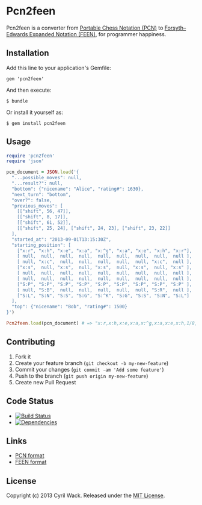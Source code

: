 # Pcn2feen

Pcn2feen is a converter from [Portable Chess Notation (PCN)](https://developer.sashite.com/documents/pcn/1.0.0) to [Forsyth–Edwards Expanded Notation (FEEN)](https://developer.sashite.com/documents/feen/1.0.0), for programmer happiness.

## Installation

Add this line to your application's Gemfile:

    gem 'pcn2feen'

And then execute:

    $ bundle

Or install it yourself as:

    $ gem install pcn2feen

## Usage

``` ruby
require 'pcn2feen'
require 'json'

pcn_document = JSON.load('{
  "...possible_moves": null,
  "...result?": null,
  "bottom": {"nicename": "Alice", "rating#": 1630},
  "next_turn": "bottom",
  "over?": false,
  "previous_moves": [
    [["shift", 56, 47]],
    [["shift", 8, 17]],
    [["shift", 61, 52]],
    [["shift", 25, 24], ["shift", 24, 23], ["shift", 23, 22]]
  ],
  "started_at": "2013-09-01T13:15:30Z",
  "starting_position": [
    ["x:r", "x:h", "x:e", "x:a", "x:^g", "x:a", "x:e", "x:h", "x:r"],
    [ null,  null,  null,  null,  null,  null,  null,  null,  null ],
    [ null, "x:c",  null,  null,  null,  null,  null, "x:c",  null ],
    ["x:s",  null, "x:s",  null, "x:s",  null, "x:s",  null, "x:s" ],
    [ null,  null,  null,  null,  null,  null,  null,  null,  null ],
    [ null,  null,  null,  null,  null,  null,  null,  null,  null ],
    ["S:P", "S:P", "S:P", "S:P", "S:P", "S:P", "S:P", "S:P", "S:P" ],
    [ null, "S:B",  null,  null,  null,  null,  null, "S:R",  null ],
    ["S:L", "S:N", "S:S", "S:G", "S:^K", "S:G", "S:S", "S:N", "S:L"]
  ],
  "top": {"nicename": "Bob", "rating#": 1500}
}')

Pcn2feen.load(pcn_document) # => "x:r,x:h,x:e,x:a,x:^g,x:a,x:e,x:h,1/8,x:r/1,x:c,2,x:c,4/x:s,1,x:s,1,x:s,1,x:s,1,x:s/9/2,S:P,4,S:P,1/S:P,S:P,1,S:P,S:P,S:P,S:P,1,S:P/1,S:B,5,S:R,1/S:L,S:N,S:S,S:G,S:^K,S:G,S:S,S:N,S:L b"
```

## Contributing

1. Fork it
2. Create your feature branch (`git checkout -b my-new-feature`)
3. Commit your changes (`git commit -am 'Add some feature'`)
4. Push to the branch (`git push origin my-new-feature`)
5. Create new Pull Request

## Code Status

* [![Build Status](https://secure.travis-ci.org/cyril/pcn2feen.rb.png)](http://travis-ci.org/cyril/pcn2feen.rb)
* [![Dependencies](https://gemnasium.com/cyril/pcn2feen.rb.png?travis)](https://gemnasium.com/cyril/pcn2feen.rb)

## Links

* [PCN format](https://developer.sashite.com/documents/pcn/1.0.0)
* [FEEN format](https://developer.sashite.com/documents/feen/1.0.0)

## License

Copyright (c) 2013 Cyril Wack. Released under the [MIT License](http://www.opensource.org/licenses/MIT).
